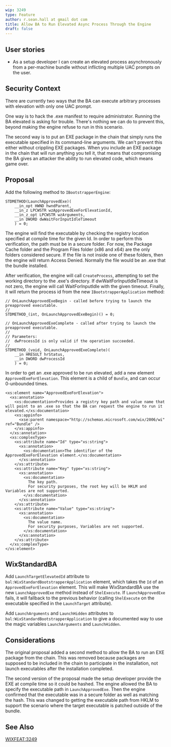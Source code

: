 ```yaml
---
wip: 3249
type: Feature
author: r.sean.hall at gmail dot com
title: Allow BA to Run Elevated Async Process Through the Engine
draft: false
---
```


## User stories

* As a setup developer I can create an elevated process asynchronously from a per-machine bundle without inflicting multiple UAC prompts on the user.

## Security Context

There are currently two ways that the BA can execute arbitrary processes with elevation with only one UAC prompt.

One way is to hack the .exe manifest to require administrator.  Running the BA elevated is asking for trouble. There's nothing we can do to prevent this, beyond making the engine refuse to run in this scenario.

The second way is to put an EXE package in the chain that simply runs the executable specified in its command-line arguments.  We can't prevent this either without crippling EXE packages.  When you include an EXE package in the chain that will run anything you tell it, that means that compromising the BA gives an attacker the ability to run elevated code, which means game over.


## Proposal

Add the following method to `IBootstrapperEngine`:

    STDMETHOD(LaunchApprovedExe)(
        __in_opt HWND hwndParent,
        __in_z LPCWSTR wzApprovedExeForElevationId,
        __in_z_opt LPCWSTR wzArguments,
        __in DWORD dwWaitForInputIdleTimeout
        ) = 0;

The engine will find the executable by checking the registry location specified at compile time for the given Id.
In order to perform this verification, the path must be in a secure folder.
For now, the Package Cache folder and the Program Files folder (x86 and x64) are the only folders considered secure.
If the file is not inside one of these folders, then the engine will return Access Denied.
Normally the file would be an .exe that the bundle installed.

After verification, the engine will call `CreateProcess`, attempting to set the working directory to the .exe's directory.
If dwWaitForInputIdleTimeout is not zero, the engine will call WaitForInputIdle with the given timeout.
Finally, it will return the process id from the new `IBootstrapperApplication` method:

    // OnLaunchApprovedExeBegin - called before trying to launch the preapproved executable.
    // 
    STDMETHOD_(int, OnLaunchApprovedExeBegin)() = 0;
        
    // OnLaunchApprovedExeComplete - called after trying to launch the preapproved executable.
    //
    // Parameters: 
    //  dwProcessId is only valid if the operation succeeded. 
    // 
    STDMETHOD_(void, OnLaunchApprovedExeComplete)( 
        __in HRESULT hrStatus, 
        __in DWORD dwProcessId 
        ) = 0;

In order to get an .exe approved to be run elevated, add a new element `ApprovedExeForElevation`.  This element is a child of `Bundle`, and can occur 0-unbounded times.

    <xs:element name="ApprovedExeForElevation">
      <xs:annotation>
        <xs:documentation>Provides a registry key path and value name that will point to an .exe so that the BA can request the engine to run it elevated.</xs:documentation>
        <xs:appinfo>
          <xse:parent namespace="http://schemas.microsoft.com/wix/2006/wi" ref="Bundle" />
        </xs:appinfo>
      </xs:annotation>
      <xs:complexType>
        <xs:attribute name="Id" type="xs:string">
          <xs:annotation>
            <xs:documentation>The identifier of the ApprovedExeForElevation element.</xs:documentation>
          </xs:annotation>
        </xs:attribute>
        <xs:attribute name="Key" type="xs:string">
          <xs:annotation>
            <xs:documentation>
              The key path.
              For security purposes, the root key will be HKLM and Variables are not supported.
            </xs:documentation>
          </xs:annotation>
        </xs:attribute>
        <xs:attribute name="Value" type="xs:string">
          <xs:annotation>
            <xs:documentation>
              The value name.
              For security purposes, Variables are not supported.
            </xs:documentation>
          </xs:annotation>
        </xs:attribute>
      </xs:complexType>
    </xs:element>


## WixStandardBA

Add `LaunchTargetElevatedId` attribute to `bal:WixStandardBootstrapperApplication` element, which takes the `Id` of an `ApprovedExeForElevation` element.
This will make WixStandardBA use the new `LaunchApprovedExe` method instead of `ShelExecute`.
If `LaunchApprovedExe` fails, it will fallback to the previous behavior (calling `ShelExecute` on the executable specified in the `LaunchTarget` attribute).

Add `LaunchArguments` and `LaunchHidden` attributes to `bal:WixStandardBootstrapperApplication` to give a documented way to use the magic variables `LaunchArguments` and `LaunchHidden`.


## Considerations

The original proposal added a second method to allow the BA to run an EXE package from the chain.  This was removed because packages are supposed to be included in the chain to participate in the installation, not launch executables after the installation completed.

The second version of the proposal made the setup developer provide the EXE at compile time so it could be hashed.
The engine allowed the BA to specify the executable path in `LaunchApprovedExe`.
Then the engine confirmed that the executable was in a secure folder as well as matching the hash.
This was changed to getting the executable path from HKLM to support the scenario where the target executable is patched outside of the bundle.


## See Also

[WIXFEAT:3249](http://wixtoolset.org/issues/3249/)